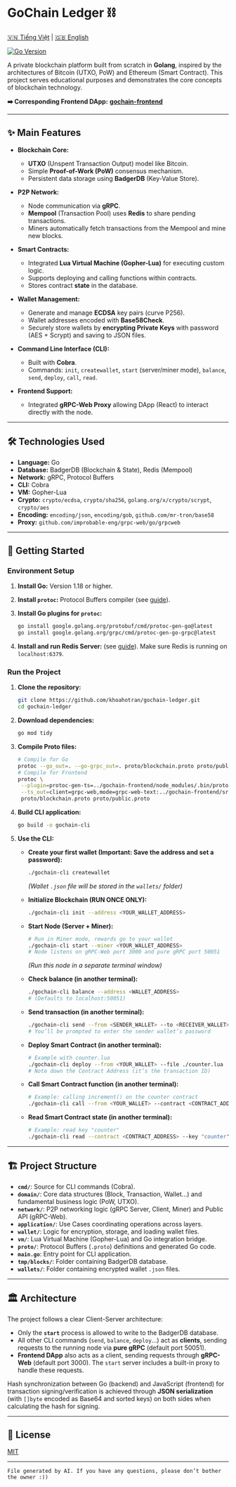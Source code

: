# GoChain Ledger ⛓️
[🇻🇳 Tiếng Việt](./README.md) | [🇬🇧 English](./README.en.md)

[![Go Version](https://img.shields.io/badge/go-1.18%2B-blue.svg)](https://golang.org/)

A private blockchain platform built from scratch in **Golang**, inspired by the architectures of Bitcoin (UTXO, PoW) and Ethereum (Smart Contract).
This project serves educational purposes and demonstrates the core concepts of blockchain technology.

**➡️ Corresponding Frontend DApp:** [**gochain-frontend**](https://github.com/khoahotran/gochain-frontend)

---

## ✨ Main Features

* **Blockchain Core:**

  * **UTXO** (Unspent Transaction Output) model like Bitcoin.
  * Simple **Proof-of-Work (PoW)** consensus mechanism.
  * Persistent data storage using **BadgerDB** (Key-Value Store).
* **P2P Network:**

  * Node communication via **gRPC**.
  * **Mempool** (Transaction Pool) uses **Redis** to share pending transactions.
  * Miners automatically fetch transactions from the Mempool and mine new blocks.
* **Smart Contracts:**

  * Integrated **Lua Virtual Machine (Gopher-Lua)** for executing custom logic.
  * Supports deploying and calling functions within contracts.
  * Stores contract **state** in the database.
* **Wallet Management:**

  * Generate and manage **ECDSA** key pairs (curve P256).
  * Wallet addresses encoded with **Base58Check**.
  * Securely store wallets by **encrypting Private Keys** with password (AES + Scrypt) and saving to JSON files.
* **Command Line Interface (CLI):**

  * Built with **Cobra**.
  * Commands: `init`, `createwallet`, `start` (server/miner mode), `balance`, `send`, `deploy`, `call`, `read`.
* **Frontend Support:**

  * Integrated **gRPC-Web Proxy** allowing DApp (React) to interact directly with the node.

---

## 🛠️ Technologies Used

* **Language:** Go
* **Database:** BadgerDB (Blockchain & State), Redis (Mempool)
* **Network:** gRPC, Protocol Buffers
* **CLI:** Cobra
* **VM:** Gopher-Lua
* **Crypto:** `crypto/ecdsa`, `crypto/sha256`, `golang.org/x/crypto/scrypt`, `crypto/aes`
* **Encoding:** `encoding/json`, `encoding/gob`, `github.com/mr-tron/base58`
* **Proxy:** `github.com/improbable-eng/grpc-web/go/grpcweb`

---

## 🚀 Getting Started

### Environment Setup

1. **Install Go:** Version 1.18 or higher.
2. **Install `protoc`:** Protocol Buffers compiler (see [guide](https://grpc.io/docs/protoc-installation/)).
3. **Install Go plugins for `protoc`:**

   ```bash
   go install google.golang.org/protobuf/cmd/protoc-gen-go@latest
   go install google.golang.org/grpc/cmd/protoc-gen-go-grpc@latest
   ```
4. **Install and run Redis Server:** (see [guide](https://redis.io/docs/getting-started/installation/)).
   Make sure Redis is running on `localhost:6379`.

### Run the Project

1. **Clone the repository:**

   ```bash
   git clone https://github.com/khoahotran/gochain-ledger.git
   cd gochain-ledger
   ```
2. **Download dependencies:**

   ```bash
   go mod tidy
   ```
3. **Compile Proto files:**

   ```bash
   # Compile for Go
   protoc --go_out=. --go-grpc_out=. proto/blockchain.proto proto/public.proto
   # Compile for Frontend
   protoc \
    --plugin=protoc-gen-ts=../gochain-frontend/node_modules/.bin/protoc-gen-ts \
    --ts_out=client=grpc-web,mode=grpc-web-text:../gochain-frontend/src/proto \
    proto/blockchain.proto proto/public.proto
   ```
4. **Build CLI application:**

   ```bash
   go build -o gochain-cli
   ```
5. **Use the CLI:**

   * **Create your first wallet (Important: Save the address and set a password):**

     ```bash
     ./gochain-cli createwallet
     ```

     *(Wallet `.json` file will be stored in the `wallets/` folder)*

   * **Initialize Blockchain (RUN ONCE ONLY):**

     ```bash
     ./gochain-cli init --address <YOUR_WALLET_ADDRESS>
     ```

   * **Start Node (Server + Miner):**

     ```bash
     # Run in Miner mode, rewards go to your wallet
     ./gochain-cli start --miner <YOUR_WALLET_ADDRESS>
     # Node listens on gRPC-Web port 3000 and pure gRPC port 50051
     ```

     *(Run this node in a separate terminal window)*

   * **Check balance (in another terminal):**

     ```bash
     ./gochain-cli balance --address <WALLET_ADDRESS>
     # (Defaults to localhost:50051)
     ```

   * **Send transaction (in another terminal):**

     ```bash
     ./gochain-cli send --from <SENDER_WALLET> --to <RECEIVER_WALLET> --amount <AMOUNT>
     # You’ll be prompted to enter the sender wallet’s password
     ```

   * **Deploy Smart Contract (in another terminal):**

     ```bash
     # Example with counter.lua
     ./gochain-cli deploy --from <YOUR_WALLET> --file ./counter.lua
     # Note down the Contract Address (it’s the transaction ID)
     ```

   * **Call Smart Contract function (in another terminal):**

     ```bash
     # Example: calling increment() on the counter contract
     ./gochain-cli call --from <YOUR_WALLET> --contract <CONTRACT_ADDRESS> --function "increment" --args "[]"
     ```

   * **Read Smart Contract state (in another terminal):**

     ```bash
     # Example: read key "counter"
     ./gochain-cli read --contract <CONTRACT_ADDRESS> --key "counter"
     ```

---

## 🏗️ Project Structure

* **`cmd/`**: Source for CLI commands (Cobra).
* **`domain/`**: Core data structures (Block, Transaction, Wallet...) and fundamental business logic (PoW, UTXO).
* **`network/`**: P2P networking logic (gRPC Server, Client, Miner) and Public API (gRPC-Web).
* **`application/`**: Use Cases coordinating operations across layers.
* **`wallet/`**: Logic for encryption, storage, and loading wallet files.
* **`vm/`**: Lua Virtual Machine (Gopher-Lua) and Go integration bridge.
* **`proto/`**: Protocol Buffers (`.proto`) definitions and generated Go code.
* **`main.go`**: Entry point for CLI application.
* **`tmp/blocks/`**: Folder containing BadgerDB database.
* **`wallets/`**: Folder containing encrypted wallet `.json` files.

---

## 🏛️ Architecture

The project follows a clear Client-Server architecture:

* Only the **`start`** process is allowed to write to the BadgerDB database.
* All other CLI commands (`send`, `balance`, `deploy`...) act as **clients**, sending requests to the running node via **pure gRPC** (default port 50051).
* **Frontend DApp** also acts as a client, sending requests through **gRPC-Web** (default port 3000).
  The `start` server includes a built-in proxy to handle these requests.

Hash synchronization between Go (backend) and JavaScript (frontend) for transaction signing/verification is achieved through **JSON serialization** (with `[]byte` encoded as Base64 and sorted keys) on both sides when calculating the hash for signing.

---

## 📄 License

[MIT](LICENSE)

---

`File generated by AI. If you have any questions, please don’t bother the owner :))`
